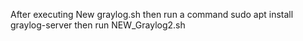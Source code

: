 After executing New graylog.sh then run a command sudo apt install graylog-server
then run NEW_Graylog2.sh 
